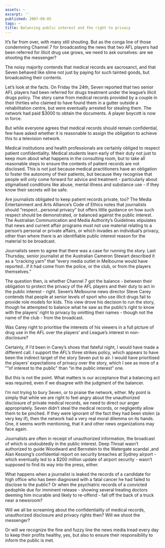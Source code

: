 ```yaml
---
assets: ~
excerpt: ''
published: 2007-09-05
tags: ~
title: Balancing public interest and the right to privacy
---
```

It’s far from over, with many still shouting. But as the conga line of
those condemning Channel 7 for broadcasting the news that two AFL
players had been referred for illicit drug use grows, we need to ask
ourselves: are we shooting the messenger?

The noisy majority contends that medical records are sacrosanct, and
that Seven behaved like slime not just by paying for such tainted goods,
but broadcasting their contents.

Let’s look at the facts. On Friday the 24th, Seven reported that two
senior AFL players had been referred for drugs treatment under the
league’s illicit drugs policy. The story came from medical records
provided by a couple in their thirties who claimed to have found them in
a gutter outside a rehabilitation centre, but were eventually arrested
for stealing them. The network had paid $3000 to obtain the documents. A
player boycott is now in force.

But while everyone agrees that medical records should remain
confidential, few have asked whether it is reasonable to assign the
obligation to achieve this to a television network.

Medical institutions and health professionals are certainly obliged to
respect patient confidentiality. Medical students learn early of their
duty not just to keep mum about what happens in the consulting room, but
to take all reasonable steps to ensure the contents of patient records
are not disclosed. This is not just because medical practitioners have
an obligation to foster the autonomy of their patients, but because they
recognise that people will only come forward for advice and treatment -
particularly about stigmatised conditions like abuse, mental illness and
substance use - if they know their secrets will be safe.

Are journalists obligated to keep patient records private, too? The
Media Entertainment and Arts Alliance’s Code of Ethics notes that
journalists should “respect…personal privacy” but offers little guidance
on how such respect should be demonstrated, or balanced against the
public interest. The Australian Communication and Media Authority’s
Guidelines stipulates that news and current affair programs must not use
material relating to a person’s personal or private affairs, or which
invades an individual’s privacy, other than where there is an
identifiable public interest reason for the material to be broadcast.

Journalists seem to agree that there was a case for running the story.
Last Thursday, senior journalist at the Australian Cameron Stewart
described it as a “cracking yarn” that “every media outlet in Melbourne
would have reported…if it had come from the police, or the club, or from
the players themselves.”

The question then, is whether Channel 7 got the balance - between their
obligation to protect the privacy of the AFL players and their duty to
act in the public interest - right. Seven’s Melbourne news director
Steve Carey contends that people at senior levels of sport who use
illicit drugs fail to provide role models for kids. This view drove his
decision to run the story, though he attempted to balance what he saw as
the public’s right to know with the players’ right to privacy by
omitting their names - though not the name of the club - from the
broadcast.

Was Carey right to prioritise the interests of his viewers in a full
picture of drug use in the AFL over the players’ and League’s interest
in non-disclosure?

Certainly, if I‘d been in Carey’s shoes that fateful night, I would have
made a different call. I support the AFL’s three strikes policy, which
appears to have been the indirect target of the story Seven put to air.
I would have prioritised the players’ expectations of privacy over the
story, which I see as more of a “”of interest to the public" than “in
the public interest” one.

But this is not the point. What matters is our acceptance that a
balancing act was required, even if we disagree with the judgment of the
balancer.

I’m not trying to bury Seven, or to praise the network, either. My point
is simply that while we are right to feel angry about the unauthorized
disclosure of private medical records, we need to direct our anger
appropriately. Seven didn’t steal the medical records, or negligently
allow them to be pinched. If they were ignorant of the fact they had
been stolen (a very key if), then the network had a very real moral
dilemma on its hands. One, it seems worth mentioning, that it and other
news organizations may face again.

Journalists are often in receipt of unauthorized information, the
broadcast of which is undoubtedly in the public interest. Deep Throat
wasn’t authorized to guide Woodward and Bernstein to the Watergate
scandal ,and Alan Kessing’s confidential report on security breaches at
Sydney airport - which eventually led to a $200 million update of
airport security - wasn’t supposed to find its way into the press,
either.

What happens when a journalist is leaked the records of a candidate for
high office who has been diagnosed with a fatal cancer he had failed to
disclose to the public? Or when the psychiatric records of a convicted
pedophile due for imminent release - showing several treating doctors
deeming him incurable and likely to re-offend - fall off the back of a
truck near a newsroom?

Will we all be screaming about the confidentiality of medical records,
unauthorized disclosure and privacy rights then? Will we shoot the
messenger?

Or will we recognize the fine and fuzzy line the news media tread every
day to keep their profits healthy, yes, but also to ensure their
responsibility to inform the public is met.